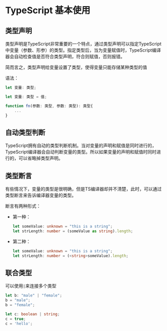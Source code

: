 # TypeScript 基本使用

## 类型声明

类型声明是TypeScript非常重要的一个特点，通过类型声明可以指定TypeScript中变量（参数、形参）的类型。指定类型后，当为变量赋值时，TypeScript编译器会自动检查值是否符合类型声明，符合则赋值，否则报错。

简而言之，类型声明给变量设置了类型，使得变量只能存储某种类型的值

语法：

```typescript
let 变量: 类型;

let 变量: 类型 = 值;

function fn(参数: 类型, 参数: 类型): 类型{
    ...
}
```

## 自动类型判断

TypeScript拥有自动的类型判断机制。当对变量的声明和赋值是同时进行的，TypeScript编译器会自动判断变量的类型。所以如果变量的声明和赋值时同时进行的，可以省略掉类型声明。

## 类型断言

有些情况下，变量的类型是很明确，但是TS编译器却并不清楚，此时，可以通过类型断言来告诉编译器变量的类型。

断言有两种形式：

- 第一种：

  ```typescript
  let someValue: unknown = "this is a string";
  let strLength: number = (someValue as string).length;
  ```

- 第二种：

  ```typescript
  let someValue: unknown = "this is a string";
  let strLength: number = (<string>someValue).length;
  ```


## 联合类型

可以使用` | `来连接多个类型

```typescript
let b: "male" | "female";
b = "male";
b = "female";

let c: boolean | string;
c = true;
c = 'hello';
```

